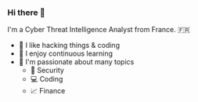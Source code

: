 ### Hi there 👋

I'm a Cyber Threat Intelligence Analyst from France. 🇫🇷

- 🌱 I like hacking things & coding
- 📖 I enjoy continuous learning
- 🔭 I'm passionate about many topics
  - 🔐 Security
  - 💻 Coding
  - 📈 Finance
